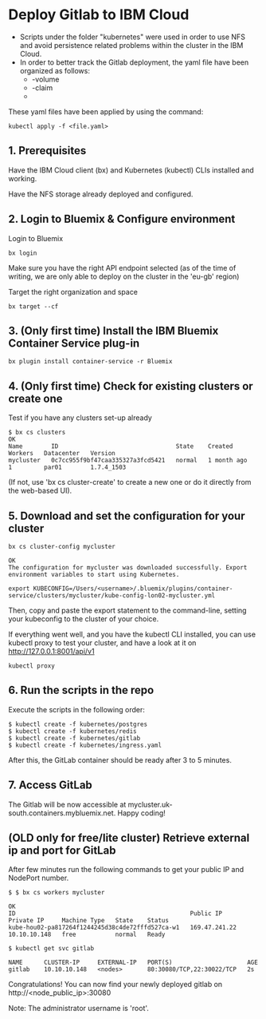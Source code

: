 # Deploy Gitlab to IBM Cloud

* Scripts under the folder "kubernetes" were used in order to use NFS and avoid persistence related problems within the cluster in the IBM Cloud.
* In order to better track the Gitlab deployment, the yaml file have been organized as follows:
  * <service>-volume
  * <service>-claim
  * <service>

These yaml files have been applied by using the command:

```
kubectl apply -f <file.yaml>
```

## 1. Prerequisites

Have the IBM Cloud client (bx) and Kubernetes (kubectl) CLIs installed and working.

Have the NFS storage already deployed and configured.

## 2. Login to Bluemix & Configure environment

Login to Bluemix

```
bx login
```

Make sure you have the right API endpoint selected (as of the time of writing, we are only able to deploy on the cluster in the 'eu-gb' region)

Target the right organization and space

```
bx target --cf
```

## 3. (Only first time) Install the IBM Bluemix Container Service plug-in

```
bx plugin install container-service -r Bluemix
```

## 4. (Only first time) Check for existing clusters or create one

Test if you have any clusters set-up already

```
$ bx cs clusters
OK
Name        ID                                 State    Created       Workers   Datacenter   Version
mycluster   0c7cc955f9bf47caa335327a3fcd5421   normal   1 month ago   1         par01        1.7.4_1503  
```

(If not, use 'bx cs cluster-create' to create a new one or do it directly from the web-based UI).

## 5. Download and set the configuration for your cluster

```
bx cs cluster-config mycluster

OK
The configuration for mycluster was downloaded successfully. Export environment variables to start using Kubernetes.

export KUBECONFIG=/Users/<username>/.bluemix/plugins/container-service/clusters/mycluster/kube-config-lon02-mycluster.yml
```

Then, copy and paste the export statement to the command-line, setting your kubeconfig to the cluster of your choice.

If everything went well, and you have the kubectl CLI installed, you can use kubectl proxy to test your cluster, and have a look at it on http://127.0.0.1:8001/api/v1

```
kubectl proxy
```

## 6. Run the scripts in the repo

Execute the scripts in the following order:

```
$ kubectl create -f kubernetes/postgres
$ kubectl create -f kubernetes/redis
$ kubectl create -f kubernetes/gitlab
$ kubectl create -f kubernetes/ingress.yaml
```

After this, the GitLab container should be ready after 3 to 5 minutes.

## 7. Access GitLab

The Gitlab will be now accessible at mycluster.uk-south.containers.mybluemix.net. Happy coding!

## (OLD only for free/lite cluster) Retrieve external ip and port for GitLab

After few minutes run the following commands to get your public IP and NodePort number.

```
$ $ bx cs workers mycluster

OK
ID                                                 Public IP       Private IP     Machine Type   State    Status
kube-hou02-pa817264f1244245d38c4de72fffd527ca-w1   169.47.241.22   10.10.10.148   free           normal   Ready

$ kubectl get svc gitlab

NAME      CLUSTER-IP     EXTERNAL-IP   PORT(S)                     AGE
gitlab    10.10.10.148   <nodes>       80:30080/TCP,22:30022/TCP   2s
```

Congratulations! You can now find your newly deployed gitlab on http://<node_public_ip>:30080

Note: The administrator username is 'root'.
